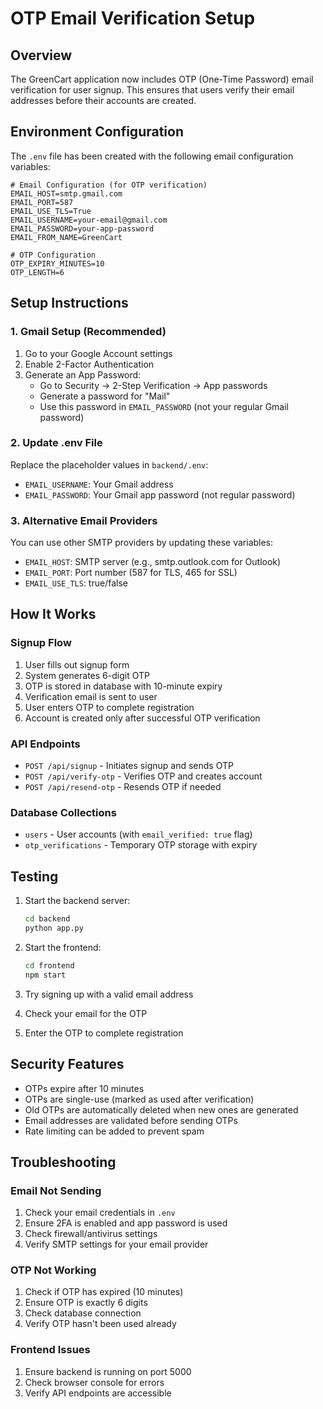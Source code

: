 # OTP Email Verification Setup

## Overview
The GreenCart application now includes OTP (One-Time Password) email verification for user signup. This ensures that users verify their email addresses before their accounts are created.

## Environment Configuration

The `.env` file has been created with the following email configuration variables:

```env
# Email Configuration (for OTP verification)
EMAIL_HOST=smtp.gmail.com
EMAIL_PORT=587
EMAIL_USE_TLS=True
EMAIL_USERNAME=your-email@gmail.com
EMAIL_PASSWORD=your-app-password
EMAIL_FROM_NAME=GreenCart

# OTP Configuration
OTP_EXPIRY_MINUTES=10
OTP_LENGTH=6
```

## Setup Instructions

### 1. Gmail Setup (Recommended)
1. Go to your Google Account settings
2. Enable 2-Factor Authentication
3. Generate an App Password:
   - Go to Security → 2-Step Verification → App passwords
   - Generate a password for "Mail"
   - Use this password in `EMAIL_PASSWORD` (not your regular Gmail password)

### 2. Update .env File
Replace the placeholder values in `backend/.env`:
- `EMAIL_USERNAME`: Your Gmail address
- `EMAIL_PASSWORD`: Your Gmail app password (not regular password)

### 3. Alternative Email Providers
You can use other SMTP providers by updating these variables:
- `EMAIL_HOST`: SMTP server (e.g., smtp.outlook.com for Outlook)
- `EMAIL_PORT`: Port number (587 for TLS, 465 for SSL)
- `EMAIL_USE_TLS`: true/false

## How It Works

### Signup Flow
1. User fills out signup form
2. System generates 6-digit OTP
3. OTP is stored in database with 10-minute expiry
4. Verification email is sent to user
5. User enters OTP to complete registration
6. Account is created only after successful OTP verification

### API Endpoints
- `POST /api/signup` - Initiates signup and sends OTP
- `POST /api/verify-otp` - Verifies OTP and creates account
- `POST /api/resend-otp` - Resends OTP if needed

### Database Collections
- `users` - User accounts (with `email_verified: true` flag)
- `otp_verifications` - Temporary OTP storage with expiry

## Testing

1. Start the backend server:
   ```bash
   cd backend
   python app.py
   ```

2. Start the frontend:
   ```bash
   cd frontend
   npm start
   ```

3. Try signing up with a valid email address
4. Check your email for the OTP
5. Enter the OTP to complete registration

## Security Features

- OTPs expire after 10 minutes
- OTPs are single-use (marked as used after verification)
- Old OTPs are automatically deleted when new ones are generated
- Email addresses are validated before sending OTPs
- Rate limiting can be added to prevent spam

## Troubleshooting

### Email Not Sending
1. Check your email credentials in `.env`
2. Ensure 2FA is enabled and app password is used
3. Check firewall/antivirus settings
4. Verify SMTP settings for your email provider

### OTP Not Working
1. Check if OTP has expired (10 minutes)
2. Ensure OTP is exactly 6 digits
3. Check database connection
4. Verify OTP hasn't been used already

### Frontend Issues
1. Ensure backend is running on port 5000
2. Check browser console for errors
3. Verify API endpoints are accessible





